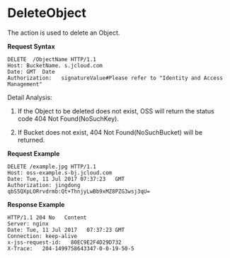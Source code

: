 # DeleteObject

The action is used to delete an Object.

**Request Syntax**
```
DELETE  /ObjectName HTTP/1.1
Host: BucketName. s.jcloud.com
Date: GMT  Date     
Authorization:   signatureValue#Please refer to "Identity and Access Management"
```

Detail Analysis:

1. If the Object to be deleted does not exist, OSS will return the status code 404 Not Found(NoSuchKey).

2. If Bucket does not exist, 404 Not Found(NoSuchBucket) will be returned.

**Request Example**
```
DELETE /example.jpg HTTP/1.1
Host: oss-example.s-bj.jcloud.com
Date: Tue, 11 Jul 2017 07:37:23   GMT    
Authorization: jingdong   qbS5QXpLORrvdrmb:Qt+ThnjyLwBb9xMZ8PZG3wsj3qU=
```
**Response Example**
```
HTTP/1.1 204 No   Content
Server: nginx
Date: Tue, 11 Jul 2017   07:37:23 GMT
Connection: keep-alive
x-jss-request-id:   80EC9E2F4D29D732
X-Trace:   204-1499758643347-0-0-19-50-5
```
